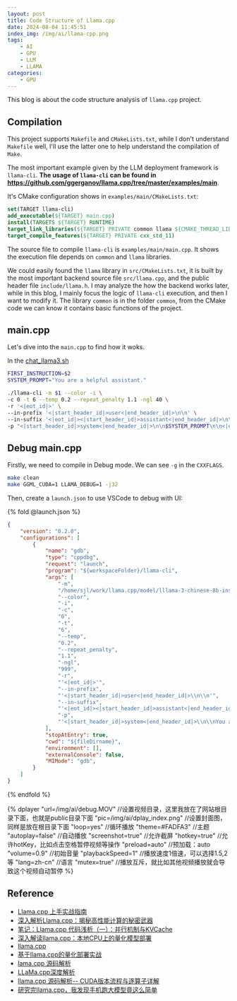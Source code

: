 ```yaml
---
layout: post
title: Code Structure of Llama.cpp
date: 2024-08-04 11:45:51
index_img: /img/ai/llama-cpp.png
tags:
    - AI
    - GPU
    - LLM
    - LLAMA
categories: 
    - GPU
---
```


This blog is about the code structure analysis of `llama.cpp` project.

<!-- more -->

## Compilation

This project supports `Makefile` and `CMakeLists.txt`, while I don't understand `Makefile` well, I'll use the latter one to help understand the compilation of `Make`.

The most important example given by the LLM deployment framework is `llama-cli`. **The usage of `llama-cli` can be found in <https://github.com/ggerganov/llama.cpp/tree/master/examples/main>**.

It's CMake configuration shows in `examples/main/CMakeLists.txt`:

```cmake
set(TARGET llama-cli)
add_executable(${TARGET} main.cpp)
install(TARGETS ${TARGET} RUNTIME)
target_link_libraries(${TARGET} PRIVATE common llama ${CMAKE_THREAD_LIBS_INIT})
target_compile_features(${TARGET} PRIVATE cxx_std_11)
```

The source file to compile `llama-cli` is `examples/main/main.cpp`. It shows the execution file depends on `common` and `llama` libraries.

We could easily found the `llama` library in `src/CMakeLists.txt`, it is built by the most important backend source file `src/llama.cpp`, and the public header file `include/llama.h`. I may analyze the how the backend works later, while in this blog, I mainly focus the logic of `llama-cli` execution, and then I want to modify it. The library `common` is in the folder `common`, from the CMake code we can know it contains basic functions of the project.

## main.cpp

Let's dive into the `main.cpp` to find how it woks.

In the [chat_llama3.sh](https://www.jianliang-shen.cn/2024/07/23/GPU/Local-LLAMA-Deployment/)

```bash
FIRST_INSTRUCTION=$2
SYSTEM_PROMPT="You are a helpful assistant."

./llama-cli -m $1 --color -i \
-c 0 -t 6 --temp 0.2 --repeat_penalty 1.1 -ngl 40 \
-r '<|eot_id|>' \
--in-prefix '<|start_header_id|>user<|end_header_id|>\n\n' \
--in-suffix '<|eot_id|><|start_header_id|>assistant<|end_header_id|>\n\n' \
-p "<|start_header_id|>system<|end_header_id|>\n\n$SYSTEM_PROMPT\n\n<|eot_id|><|start_header_id|>user<|end_header_id|>\n\n$FIRST_INSTRUCTION\n\n<|eot_id|><|start_header_id|>assistant<|end_header_id|>\n\n"
```

## Debug main.cpp

Firstly, we need to compile in Debug mode. We can see `-g` in the `CXXFLAGS`.

```bash
make clean
make GGML_CUDA=1 LLAMA_DEBUG=1 -j32
```

Then, create a `launch.json` to use VSCode to debug with UI:

{% fold @launch.json %}

```json
{
    "version": "0.2.0",
    "configurations": [
        {
            "name": "gdb",
            "type": "cppdbg",
            "request": "launch",
            "program": "${workspaceFolder}/llama-cli",
            "args": [
                "-m",
                "/home/sjl/work/llama.cpp/model/lllama-3-chinese-8b-instruct-v3-ggml-model-q8_0.gguf",
                "--color",
                "-i",
                "-c",
                "0",
                "-t",
                "6",
                "--temp",
                "0.2",
                "--repeat_penalty",
                "1.1",
                "-ngl",
                "999",
                "-r",
                "'<|eot_id|>'",
                "--in-prefix",
                "'<|start_header_id|>user<|end_header_id|>\\n\\n'",
                "--in-suffix",
                "'<|eot_id|><|start_header_id|>assistant<|end_header_id|>\\n\\n'",
                "-p",
                "'<|start_header_id|>system<|end_header_id|>\\n\\nYou are a helpful assistant.\\n\\n<|eot_id|><|start_header_id|>user<|end_header_id|>\\n\\n介绍一下北京\\n\\n<|eot_id|><|start_header_id|>assistant<|end_header_id|>\\n\\n'",
            ],
            "stopAtEntry": true,
            "cwd": "${fileDirname}",
            "environment": [],
            "externalConsole": false,
            "MIMode": "gdb",
        }
    ]
}
```

{% endfold %}

{%
    dplayer
    "url=/img/ai/debug.MOV" //设置视频目录，这里我放在了网站根目录下面，也就是public目录下面
    "pic=/img/ai/dplay_index.png" //设置封面图，同样是放在根目录下面
    "loop=yes"                  //循环播放
    "theme=#FADFA3"             //主题
    "autoplay=false"             //自动播放
    "screenshot=true"           //允许截屏
    "hotkey=true"               //允许hotKey，比如点击空格暂停视频等操作
    "preload=auto"              //预加载：auto
    "volume=0.9"                //初始音量
    "playbackSpeed=1"           //播放速度1倍速，可以选择1.5,2等
    "lang=zh-cn"                //语言
    "mutex=true"                //播放互斥，就比如其他视频播放就会导致这个视频自动暂停
%}

## Reference

- [Llama.cpp 上手实战指南](https://blog.yanghong.dev/llama-cpp-practice/)
- [深入解析Llama.cpp：揭秘高性能计算的秘密武器](https://cloud.baidu.com/article/3261084)
- [笔记：Llama.cpp 代码浅析（一）：并行机制与KVCache](https://zhuanlan.zhihu.com/p/670515231)
- [深入解读llama.cpp：本地CPU上的量化模型部署](https://developer.baidu.com/article/details/3185708)
- [llama.cpp](https://blog.csdn.net/qq_29788741/article/details/132352856)
- [基于llama.cpp的量化部署实战](https://www.53ai.com/news/qianyanjishu/976.html)
- [lama.cpp 源码解析](https://gitcode.csdn.net/662f72ce16ca5020cb5b6ef3.html)
- [LLaMa.cpp深度解析](https://hub.baai.ac.cn/view/28608)
- [llama.cpp 源码解析-- CUDA版本流程与逐算子详解](https://www.bilibili.com/video/BV1Ez4y1w7fc/?vd_source=5b91070ddac10c80113df5d29b7e2899)
- [研究完llama.cpp，我发现手机跑大模型竟这么简单](https://cloud.tencent.com/developer/article/2325942)

